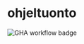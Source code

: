 # ohjeltuonto

![GHA workflow badge](https://github.com/palolaj/ohjeltuonto/workflows/CI/badge.svg)
